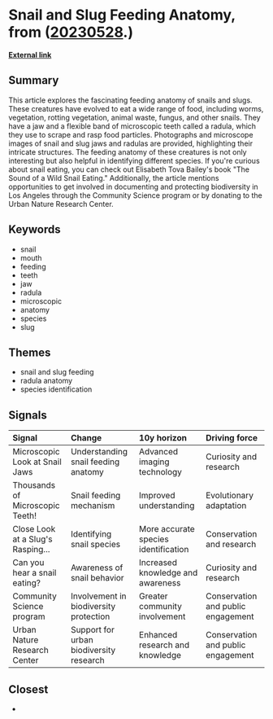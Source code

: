 # __Snail and Slug Feeding Anatomy__, from ([20230528](https://kghosh.substack.com/p/20230528).)

__[External link](https://nhm.org/stories/microscopic-look-snail-jaws)__



## Summary

This article explores the fascinating feeding anatomy of snails and slugs. These creatures have evolved to eat a wide range of food, including worms, vegetation, rotting vegetation, animal waste, fungus, and other snails. They have a jaw and a flexible band of microscopic teeth called a radula, which they use to scrape and rasp food particles. Photographs and microscope images of snail and slug jaws and radulas are provided, highlighting their intricate structures. The feeding anatomy of these creatures is not only interesting but also helpful in identifying different species. If you're curious about snail eating, you can check out Elisabeth Tova Bailey's book "The Sound of a Wild Snail Eating." Additionally, the article mentions opportunities to get involved in documenting and protecting biodiversity in Los Angeles through the Community Science program or by donating to the Urban Nature Research Center.

## Keywords

* snail
* mouth
* feeding
* teeth
* jaw
* radula
* microscopic
* anatomy
* species
* slug

## Themes

* snail and slug feeding
* radula anatomy
* species identification

## Signals

| Signal                            | Change                                  | 10y horizon                          | Driving force                      |
|:----------------------------------|:----------------------------------------|:-------------------------------------|:-----------------------------------|
| Microscopic Look at Snail Jaws    | Understanding snail feeding anatomy     | Advanced imaging technology          | Curiosity and research             |
| Thousands of Microscopic Teeth!   | Snail feeding mechanism                 | Improved understanding               | Evolutionary adaptation            |
| Close Look at a Slug's Rasping... | Identifying snail species               | More accurate species identification | Conservation and research          |
| Can you hear a snail eating?      | Awareness of snail behavior             | Increased knowledge and awareness    | Curiosity and research             |
| Community Science program         | Involvement in biodiversity protection  | Greater community involvement        | Conservation and public engagement |
| Urban Nature Research Center      | Support for urban biodiversity research | Enhanced research and knowledge      | Conservation and public engagement |

## Closest

* 